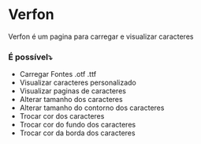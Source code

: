# Verfon 

Verfon é um pagina para carregar e visualizar caracteres

### É possível⤵️
* Carregar Fontes .otf .ttf
* Visualizar caracteres personalizado
* Visualizar paginas de caracteres
* Alterar tamanho dos caracteres 
* Alterar tamanho do contorno dos caracteres 
* Trocar cor dos caracteres
* Trocar cor do fundo dos caracteres
* Trocar cor da borda dos caracteres